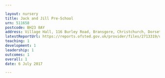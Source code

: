 ```yaml
---

layout: nursery
title: Jack and Jill Pre-School
urn: 511658
postcode: BH23 8AY
address: Village Hall, 116 Burley Road, Bransgore, Christchurch, Dorset, BH23 8AY
latestReportUrl: https://reports.ofsted.gov.uk/provider/files/2713319/urn/511658.pdf
teaching: 1
development: 1
leadership: 1
outcomes: 1
overall: 1
date: 6 July 2017

---
```

